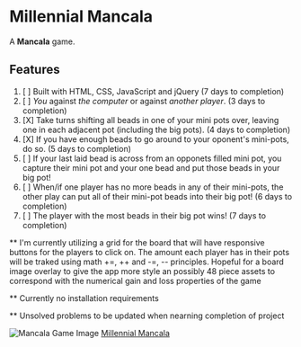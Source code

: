# Millennial Mancala
A **Mancala** game. 

## Features
1. [ ] Built with HTML, CSS, JavaScript and jQuery (7 days to completion)
2. [ ] *You* against *the computer* or against *another player*. (3 days to completion)
3. [X] Take turns shifting all beads in one of your mini pots over, leaving one in each adjacent pot (including the big pots). (4 days to completion)
4. [X] If you have enough beads to go around to your oponent's mini-pots, do so. (5 days to completion)
5. [ ] If your last laid bead is across from an opponets filled mini pot, you capture their mini pot and your one bead and put those beads in your big pot!
6. [ ] When/if one player has no more beads in any of their mini-pots, the other play can put all of their mini-pot beads into their big pot! (6 days to completion)
7. [ ] The player with the most beads in their big pot wins! (7 days to completion)

** I'm currently utilizing a grid for the board that will have responsive buttons for the players to click on. The amount each player has in their pots will be traked using math +=, ++ and -=, -- principles. Hopeful for a board image overlay to give the app more style an possibly 48 piece assets to correspond with the numerical gain and loss properties of the game

** Currently no installation requirements

** Unsolved problems to be updated when nearning completion of project

![Mancala Game Image](http://www.adrcrafts.com/wp-content/uploads/2018/06/Mancala-boardclassic-wooden-toyplay-woodenwooden-game-7.jpg)
[Millennial Mancala](https://drewdevero.github.io/Millennial-Mancala)
